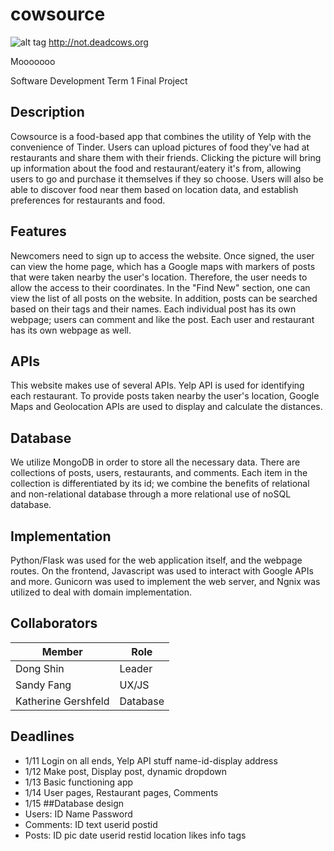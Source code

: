 # cowsource
![alt tag](https://images.unsplash.com/photo-1446126102442-f6b2b73257fd?ixlib=rb-0.3.5&q=80&fm=jpg&crop=entropy&s=fdc200e9e5d9d25c2029b39701f15e2a)
http://not.deadcows.org

Mooooooo

Software Development Term 1 Final Project

## Description
Cowsource is a food-based app that combines the utility of Yelp with the convenience of Tinder. Users can upload pictures of food they've had at restaurants and share them with their friends. Clicking the picture will bring up information about the food and restaurant/eatery it's from, allowing users to go and purchase it themselves if they so choose. Users will also be able to discover food near them based on location data, and establish preferences for restaurants and food. 

## Features
Newcomers need to sign up to access the website. Once signed, the user can view the home page, which has a Google maps with markers of posts that were taken nearby the user's location. Therefore, the user needs to allow the access to their coordinates. In the "Find New" section, one can view the list of all posts on the website. In addition, posts can be searched based on their tags and their names. Each individual post has its own webpage; users can comment and like the post. Each user and restaurant has its own webpage as well. 

## APIs
This website makes use of several APIs. Yelp API is used for identifying each restaurant. To provide posts taken nearby the user's location, Google Maps and Geolocation APIs are used to display and calculate the distances.

## Database
We utilize MongoDB in order to store all the necessary data. There are collections of posts, users, restaurants, and comments.
Each item in the collection is differentiated by its id; we combine the benefits of relational and non-relational database through a more relational use of noSQL database.

## Implementation
Python/Flask was used for the web application itself, and the webpage routes. On the frontend, Javascript was used to interact with Google APIs and more. Gunicorn was used to implement the web server, and Ngnix was utilized to deal with domain implementation.

## Collaborators
|   **Member**         |            **Role**            |
|----------------------|--------------------------------|
|Dong Shin             | Leader                         |
|Sandy Fang            | UX/JS                          |
|Katherine Gershfeld   | Database                       |



## Deadlines
+ 1/11 Login on all ends, Yelp API stuff name-id-display address
+ 1/12 Make post, Display post, dynamic dropdown 
+ 1/13 Basic functioning app
+ 1/14 User pages, Restaurant pages, Comments
+ 1/15 
##Database design
+ Users: ID Name Password
+ Comments: ID text userid postid
+ Posts: ID pic date userid restid location likes info tags

